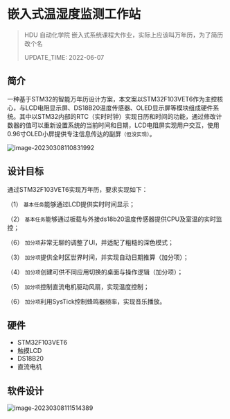 # 嵌入式温湿度监测工作站

> HDU 自动化学院 嵌入式系统课程大作业，实际上应该叫万年历，为了简历改个名
>
> UPDATE_TIME: 2022-06-07

## 简介

一种基于STM32的智能万年历设计方案，本文案以STM32F103VET6作为主控核心，与LCD电阻显示屏、DS18B20温度传感器、OLED显示屏等模块组成硬件系统。其中以STM32内部的RTC（实时时钟）实现日历和时间的功能，通过修改计数器的值可以重新设置系统的当前时间和日期，LCD电阻屏实现用户交互，使用0.96寸OLED小屏提供专注信息传达的副屏`（但没实现）`。

![image-20230308110831992](http://picbed.rubbishman.xyz/202303081108162.png)

## 设计目标

通过STM32F103VET6实现万年历，要求实现如下：

（1） `基本任务`能够通过LCD提供实时时间显示；

（2） `基本任务`能够通过板载与外接ds18b20温度传感器提供CPU及室温的实时监控；

（6） `加分项`非常无聊的调整了UI，并适配了粗糙的深色模式；

（3） `加分项`提供全时区世界时间，并实现自动日期推算（加分项）；

（4） `加分项`创建可供不同应用切换的桌面与操作逻辑（加分项）；

（5） `加分项`控制直流电机驱动风扇，实现温度控制；

（6） `加分项`利用SysTick控制蜂鸣器频率，实现音乐播放。

## 硬件

- STM32F103VET6
- 触摸LCD
- DS18B20
- 直流电机

## 软件设计

![image-20230308111514389](http://picbed.rubbishman.xyz/202303081115532.png)